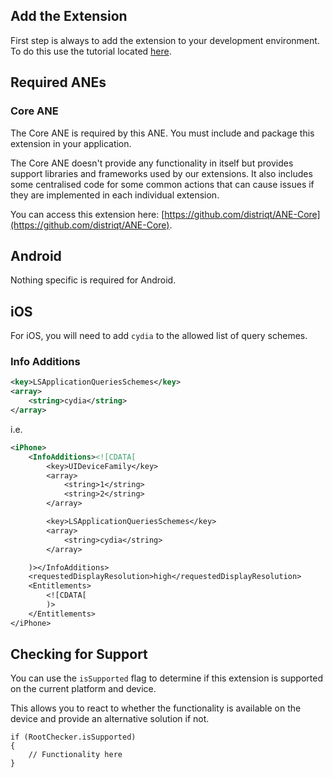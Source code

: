
## Add the Extension

First step is always to add the extension to your development environment. 
To do this use the tutorial located [here](http://airnativeextensions.com/knowledgebase/tutorial/1).



## Required ANEs

### Core ANE

The Core ANE is required by this ANE. You must include and package this extension in your application.

The Core ANE doesn't provide any functionality in itself but provides support libraries and frameworks used by our extensions.
It also includes some centralised code for some common actions that can cause issues if they are implemented in each individual extension.

You can access this extension here: [https://github.com/distriqt/ANE-Core](https://github.com/distriqt/ANE-Core).



## Android 

Nothing specific is required for Android.


## iOS 

For iOS, you will need to add `cydia` to the allowed list of query schemes.


### Info Additions

```xml
<key>LSApplicationQueriesSchemes</key>
<array>
	<string>cydia</string>
</array>
```

i.e.

```xml
<iPhone>
    <InfoAdditions><![CDATA[
        <key>UIDeviceFamily</key>
        <array>
            <string>1</string>
            <string>2</string>
        </array>

        <key>LSApplicationQueriesSchemes</key>
        <array>
            <string>cydia</string>
        </array>

    )></InfoAdditions>
    <requestedDisplayResolution>high</requestedDisplayResolution>
    <Entitlements>
        <![CDATA[
        )>
    </Entitlements>
</iPhone>
```



## Checking for Support

You can use the `isSupported` flag to determine if this extension is supported on the current platform and device.

This allows you to react to whether the functionality is available on the device and provide an alternative solution if not.


```as3
if (RootChecker.isSupported)
{
	// Functionality here
}
```
